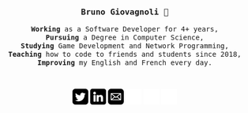 <div align='center'>

<h3><samp><strong>Bruno Giovagnoli</strong> 👋 </samp></h3>

<p> <samp><strong>Working</strong> as a Software Developer for 4+ years, <br> <strong>Pursuing</strong> a Degree in Computer Science, <br> <strong>Studying</strong> Game Development and Network Programming, <br> <strong>Teaching</strong> how to code to friends and students since 2018, <br> <strong>Improving</strong> my English and French every day.</samp></p>

<br>

[![](img/twitter.png)](https://twitter.com/br1code/#gh-light-mode-only)
[![](img/linkedin.png)](https://www.linkedin.com/in/bruno-giovagnoli/#gh-light-mode-only)
[![](img/mail.png)](mailto:brunogiovagnoli@gmail.com/#gh-light-mode-only)
[![](img/twitter-light.png)](https://twitter.com/br1code/#gh-dark-mode-only)
[![](img/linkedin-light.png)](https://www.linkedin.com/in/bruno-giovagnoli/#gh-dark-mode-only)
[![](img/mail-light.png)](mailto:brunogiovagnoli@gmail.com/#gh-dark-mode-only)

</div>

<!-- README Design from https://github.com/AntonioFalcaoJr/AntonioFalcaoJr -->

